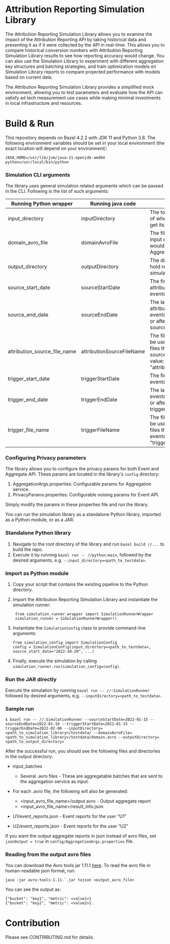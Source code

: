# Attribution Reporting Simulation Library


The Attribution Reporting Simulation Library allows you to examine the impact of the Attribution Reporting API by taking historical data and presenting it as if it were collected by the API in real-time. This allows you to compare historical conversion numbers with Attribution Reporting Simulation Library results to see how reporting accuracy would change. You can also use the Simulation Library to experiment with different aggregation key structures and batching strategies, and train optimization models on Simulation Library reports to compare projected performance with models based on current data.

The Attribution Reporting Simulation Library provides a simplified mock environment, allowing you to test parameters and evaluate how the API can satisfy ad tech measurement use cases while making minimal investments in local infrastructure and resources.

# Build & Run

This repository depends on Bazel 4.2.2 with JDK 11 and Python 3.8.  The following environment variables should be set in your local environment (the exact location will depend on your environment):

```
JAVA_HOME=/usr/lib/jvm/java-11-openjdk-amd64
python=/usr/local/bin/python
```


### Simulation CLI arguments
The library uses general simulation related arguments which can be passed in the CLI. Following is the list of such arguments:

| Running Python wrapper       | Running java code         | Description                                                                                                                         |
|------------------------------|---------------------------|-------------------------------------------------------------------------------------------------------------------------------------|
| input_directory              | inputDirectory            | The top level directory of where the library will get its inputs                                                                    |
| domain_avro_file             | domainAvroFile            | The file path for the input domain file that would be used for Aggregtion                                                           |
| output_directory             | outputDirectory           | The directory that will hold results from the simulation                                                                            |
| source_start_date            | sourceStartDate           | The first date of attribution source events                                                                                         |
| source_end_date              | sourceEndDate             | The last date of attribution source events, should come on or after source_start_date                                               |
| attribution_source_file_name | attributionSourceFileName | The file name that will be used to identify the files that hold attribution source events. Default value: "attribution_source.json" |
| trigger_start_date           | triggerStartDate          | The first date of trigger events                                                                                                    |
| trigger_end_date             | triggerEndDate            | The last date of trigger events, should come on or after trigger_start_date                                                         |
| trigger_file_name            | triggerFileName           | The file name that will be used to identify the files that hold trigger events. Default value: "trigger.json"                       |


### Configuring Privacy parameters

The library allows you to configure the privacy params for both Event and Aggregate API. These params are located in the library's `config` directory:

1. AggregationArgs.properties: Configurable params for Aggregation service.
2. PrivacyParams.properties: Configurable noising params for Event API.

Simply modify the params in these properties file and run the library.

You can run the simulation library as a standalone Python library, imported as a Python module, or as a JAR:

### Standalone Python library
1. Navigate to the root directory of the library and run `bazel build //...` to build the repo.
2. Execute it by running `bazel run -- //python:main`, followed by the desired arguments, e.g. `--input_directory=<path_to_testdata>`.

### Import as Python module
1. Copy your script that contains the existing pipeline to the Python directory.
2. Import the Attribution Reporting Simulation Library and instantiate the simulation runner:

   ```
    from simulation_runner_wrapper import SimulationRunnerWrapper
    simulation_runner = SimulationRunnerWrapper()
   ```
3. Instantiate the `SimulationConfig` class to provide command-line arguments:

    ```
    from simulation_config import SimulationConfig
    config = SimulationConfig(input_directory=<path_to_testdata>, source_start_date="2022-10-20", ...)
    ```

4. Finally, execute the simulation by calling
   `simulation_runner.run(simulation_config=config)`.

### Run the JAR directly
Execute the simulation by running `bazel run -- //:SimulationRunner` followed by desired arguments, e.g. `--inputDirectory=<path_to_testdata>`.


### Sample run
```
$ bazel run -- //:SimulationRunner --sourceStartDate=2022-01-15 --sourceEndDate=2022-01-16 --triggerStartDate=2022-01-15 --triggerEndDate=2022-02-06 --inputDirectory=<path_to_simulation_library>/testdata/ --domainAvroFile=<path_to_simulation_library>/testdata/domain.avro --outputDirectory=<path_to_output_directory>
```

After the successful run, you should see the following files and directories in the output directory:
- input_batches
  - Several .avro files - These are aggregatable batches that are sent to the aggregation service as input.

- For each .avro file, the following will also be generated: 
  - <input_avro_file_name>/output.avro - Output aggregate report
  - <input_avro_file_name>/result_info.json

- U1/event_reports.json - Event reports for the user “U1”
- U2/event_reports.json - Event reports for the user “U2”

If you want the output aggregate reports in json instead of avro files, set `jsonOutput = true` in `config/AggregationArgs.properties` file.

### Reading from the output avro files
You can download the Avro tools jar 1.11.1 [here](https://downloads.apache.org/avro/stable/java/avro-1.11.1.jar). To read the avro file in human-readable json format, run:
```
java -jar avro-tools-1.11.`.jar tojson <output_avro_file> 
```

You can see the output as:
```
{"bucket": "key1", "metric": <value1>}
{"bucket": "key2", "metric": <value2>}.
```


# Contribution

Please see CONTRIBUTING.md for details.

